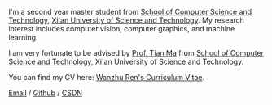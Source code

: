 I'm a second year master student from [School of Computer Science and Technology](https://jsjxy.xust.edu.cn/), [Xi'an University of Science and Technology](https://www.xust.edu.cn/). My research interest includes computer vision, computer graphics, and machine learning.

I am very fortunate to be advised by [Prof. Tian Ma](https://jsjxy.xust.edu.cn/info/1103/1844.htm) from [School of Computer Science and Technology](https://jsjxy.xust.edu.cn/), Xi'an University of Science and Technology. 

You can find my CV here: [Wanzhu Ren's Curriculum Vitae](https://github.com/RCc0811/nora.github.io/blob/main/profile.pdf).

[Email](mailto:23208223047@stu.xust.edu.cn) / [Github](https://github.com/RCc0811/RWZXUST.github.io) / [CSDN](https://blog.csdn.net/m0_62880404?spm=1000.2115.3001.5343)
